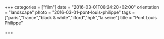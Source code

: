 +++
categories = ["film"]
date = "2016-03-01T08:24:20+02:00"
orientation = "landscape"
photo = "2016-03-01-pont-louis-philippe"
tags = ["paris","france","black & white","ilford","hp5","la seine"]
title = "Pont Louis Philippe"

+++
